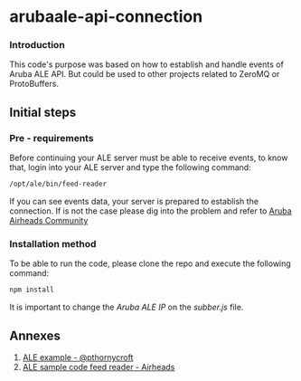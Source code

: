 # arubaale-api-connection
### Introduction
 This code's purpose was based on how to establish and handle events of Aruba ALE API. But could be used to other projects related to ZeroMQ or ProtoBuffers.
 
## Initial steps
### Pre - requirements
 Before continuing your ALE server must be able to receive events, to know that, login into your ALE server and type the following command:
 ```bash
 /opt/ale/bin/feed-reader
 ```
 If you can see events data, your server is prepared to establish the connection. If is not the case please dig into the problem and refer to [Aruba Airheads Community](http://community.arubanetworks.com)
 
 ### Installation method
 To be able to run the code, please clone the repo and execute the following command:
  ```bash
 npm install
 ```
 It is important to change the *Aruba ALE IP* on the *subber.js* file.
 
 ## Annexes
 1. [ALE example - @pthornycroft](https://github.com/pthornycroft/ALE-Demonstrator-2)
 2. [ALE sample code feed reader - Airheads](https://community.arubanetworks.com/t5/Aruba-Apps/Sample-java-code-for-ALE-feed-reader-protobuf-over-ZMQ/td-p/261481)
